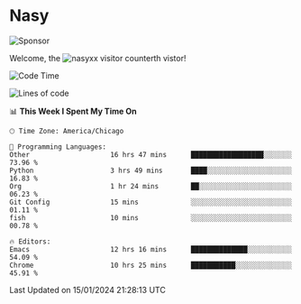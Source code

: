 # Nasy

<!--
<p align="center">
<img height="200" src="https://github-readme-stats.vercel.app/api?username=nasyxx&count_private=true&show_icons=true&theme=dracula&include_all_commits=true"/>
<img height="200" src="https://github-readme-stats.vercel.app/api/top-langs/?username=nasyxx&theme=dracula&hide=html,jupyter+notebook&count_private=true&show_icons=true"/>
</p>

  
----------------
-->

![Sponsor](https://img.shields.io/static/v1.svg?label=Sponsor&message=%E2%9D%A4&logo=GitHub&style=flat&color=pink)
 
Welcome, the ![nasyxx visitor counter](https://count.getloli.com/get/@nasyxx?theme=rule34)th vistor!
 
<!--START_SECTION:waka-->
![Code Time](http://img.shields.io/badge/Code%20Time-4%2C224%20hrs%2041%20mins-blue)

![Lines of code](https://img.shields.io/badge/From%20Hello%20World%20I%27ve%20Written-6.3%20million%20lines%20of%20code-blue)

📊 **This Week I Spent My Time On** 

```text
🕑︎ Time Zone: America/Chicago

💬 Programming Languages: 
Other                    16 hrs 47 mins      ██████████████████░░░░░░░   73.96 % 
Python                   3 hrs 49 mins       ████░░░░░░░░░░░░░░░░░░░░░   16.83 % 
Org                      1 hr 24 mins        ██░░░░░░░░░░░░░░░░░░░░░░░   06.23 % 
Git Config               15 mins             ░░░░░░░░░░░░░░░░░░░░░░░░░   01.11 % 
fish                     10 mins             ░░░░░░░░░░░░░░░░░░░░░░░░░   00.78 % 

🔥 Editors: 
Emacs                    12 hrs 16 mins      ██████████████░░░░░░░░░░░   54.09 % 
Chrome                   10 hrs 25 mins      ███████████░░░░░░░░░░░░░░   45.91 % 
```


 Last Updated on 15/01/2024 21:28:13 UTC
<!--END_SECTION:waka-->

<!-- ![visitors](https://visitor-badge.laobi.icu/badge?page_id=nasyxx.nasyxx) -->

